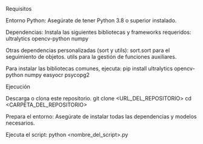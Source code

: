 Requisitos

Entorno Python:
Asegúrate de tener Python 3.8 o superior instalado.

Dependencias:
Instala las siguientes bibliotecas y frameworks requeridos:
ultralytics
opencv-python
numpy

Otras dependencias personalizadas (sort y utils):
sort.sort para el seguimiento de objetos.
utils para la gestión de funciones auxiliares.

Para instalar las bibliotecas comunes, ejecuta:
pip install ultralytics opencv-python numpy easyocr psycopg2

Ejecución

Descarga o clona este repositorio.
git clone <URL_DEL_REPOSITORIO>
cd <CARPETA_DEL_REPOSITORIO>

Prepara el entorno:
Asegúrate de instalar todas las dependencias y modelos necesarios.

Ejecuta el script:
python <nombre_del_script>.py
